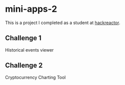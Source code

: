 # mini-apps-2
This is a project I completed as a student at [hackreactor](http://hackreactor.com).

## Challenge 1
Historical events viewer

## Challenge 2
Cryptocurrency Charting Tool

